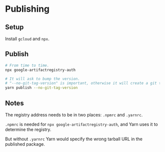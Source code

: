 # Publishing

## Setup

Install `gcloud` and `npx`.

## Publish

```bash
# From time to time.
npx google-artifactregistry-auth

# It will ask to bump the version.
# "--no-git-tag-version" is important, otherwise it will create a git tag with the new version and will automatically commit the package.json changes.
yarn publish --no-git-tag-version
```

## Notes

The registry address needs to be in two places: `.npmrc` and `.yarnrc`.

`.npmrc` is needed for `npx google-artifactregistry-auth`, and Yarn uses it to determine the
registry.

But without `.yarnrc` Yarn would specify the wrong tarball URL in the published package.
